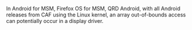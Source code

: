 In Android for MSM, Firefox OS for MSM, QRD Android, with all Android releases from CAF using the Linux kernel, an array out-of-bounds access can potentially occur in a display driver.